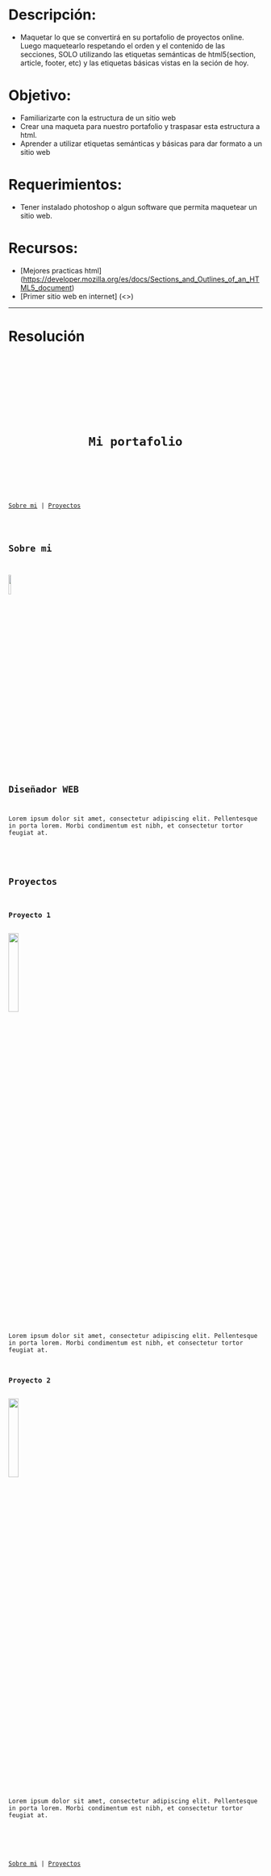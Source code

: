 # Descripción:

* Maquetar lo que se convertirá en su portafolio de proyectos online. Luego maquetearlo respetando el orden y el contenido de las secciones, SOLO utilizando las etiquetas semánticas de html5(section, article, footer, etc) y las etiquetas básicas vistas en la seción de hoy.

# Objetivo:

* Familiarizarte con la estructura de un sitio web
* Crear una maqueta para nuestro portafolio y traspasar esta estructura a html.
* Aprender a utilizar etiquetas semánticas y básicas para dar formato a un sitio web

# Requerimientos:

* Tener instalado photoshop o algun software que permita maquetear un sitio web.

# Recursos:
* [Mejores practicas html] (<https://developer.mozilla.org/es/docs/Sections_and_Outlines_of_an_HTML5_document>)
* [Primer sitio web en internet] (<>)


_______

# Resolución

<pre>
<code>
<!DOCTYPE html>
<html>
<head>
	<meta charset="UTF-8">
    <title>Mi portafolio web</title>
</head>
<body>
<header>
<h1>Mi portafolio</h1>
</header>
<nav>
<a href="#aboutme">Sobre mi</a>&nbsp;|&nbsp;<a href="#proyectos">Proyectos</a>
</nav>

<section>
<h2>Sobre mi</h2>
<article>
<img src="https://image.freepik.com/free-icon/business-person-silhouette-wearing-tie_318-49988.png" width="10%">
<h2>Diseñador WEB</h2>
<p>Lorem ipsum dolor sit amet, consectetur adipiscing elit. Pellentesque in porta lorem. Morbi condimentum est nibh, et consectetur tortor feugiat at.</p>
</article>
<article>
<h2>Proyectos</h2>
<h3>Proyecto 1</h3>
<img src="https://images.unsplash.com/photo-1474204075013-fafcfee9bfd7?dpr=1&auto=format&crop=entropy&fit=crop&w=767&h=614&q=80&cs=tinysrgb" width="20%">
<p>Lorem ipsum dolor sit amet, consectetur adipiscing elit. Pellentesque in porta lorem. Morbi condimentum est nibh, et consectetur tortor feugiat at.</p>
<h3>Proyecto 2</h3>
<img src="https://images.unsplash.com/photo-1471074454408-f7db62d99254?dpr=1&auto=format&crop=entropy&fit=crop&w=767&h=575&q=80&cs=tinysrgb" width="20%">
<p>Lorem ipsum dolor sit amet, consectetur adipiscing elit. Pellentesque in porta lorem. Morbi condimentum est nibh, et consectetur tortor feugiat at.</p>
</article>
</section>

<footer>
<a href="#aboutme">Sobre mi</a>&nbsp;|&nbsp;<a href="#proyectos">Proyectos</a>
</footer>
</body>
</html>
</code>
</pre>


